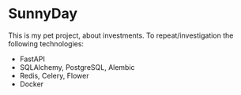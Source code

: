 # SunnyDay

This is my pet project, about investments.  To repeat/investigation the following technologies:
 * FastAPI 
 * SQLAlchemy, PostgreSQL, Alembic  
 * Redis, Celery, Flower
 * Docker
